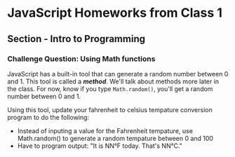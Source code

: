 # JavaScript Homeworks from Class 1

## Section - Intro to Programming

### Challenge Question: Using Math functions

JavaScript has a built-in tool that can generate a random number between 0 and 1. This tool is called a **_method_**. We'll talk about methods more later in the class. For now, know if you type `Math.random()`, you'll get a random number between 0 and 1.

Using this tool, update your fahrenheit to celsius tempature conversion program to do the following:

- Instead of inputing a value for the Fahrenheit tempature, use Math.random() to generate a random tempature between 0 and 100
- Have to program output: "It is NN°F today. That's NN°C."
